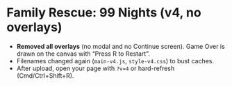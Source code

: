 # Family Rescue: 99 Nights (v4, no overlays)

- **Removed all overlays** (no modal and no Continue screen). Game Over is drawn on the canvas with “Press R to Restart”.
- Filenames changed again (`main-v4.js`, `style-v4.css`) to bust caches.
- After upload, open your page with `?v=4` or hard-refresh (Cmd/Ctrl+Shift+R).
